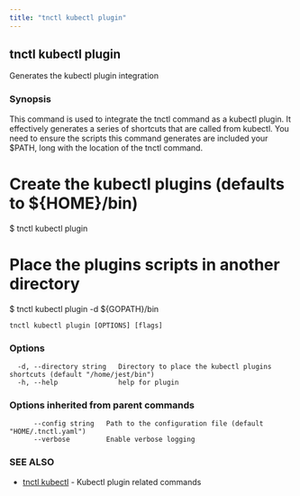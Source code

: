 ```yaml
---
title: "tnctl kubectl plugin"
---
```

## tnctl kubectl plugin

Generates the kubectl plugin integration

### Synopsis


This command is used to integrate the tnctl command as a kubectl
plugin. It effectively generates a series of shortcuts that are
called from kubectl. You need to ensure the scripts this command
generates are included your $PATH, long with the location of the
tnctl command.

# Create the kubectl plugins (defaults to ${HOME}/bin)
$ tnctl kubectl plugin

# Place the plugins scripts in another directory
$ tnctl kubectl plugin -d ${GOPATH}/bin


```
tnctl kubectl plugin [OPTIONS] [flags]
```

### Options

```
  -d, --directory string   Directory to place the kubectl plugins shortcuts (default "/home/jest/bin")
  -h, --help               help for plugin
```

### Options inherited from parent commands

```
      --config string   Path to the configuration file (default "HOME/.tnctl.yaml")
      --verbose         Enable verbose logging
```

### SEE ALSO

* [tnctl kubectl](../tnctl_kubectl)	 - Kubectl plugin related commands

